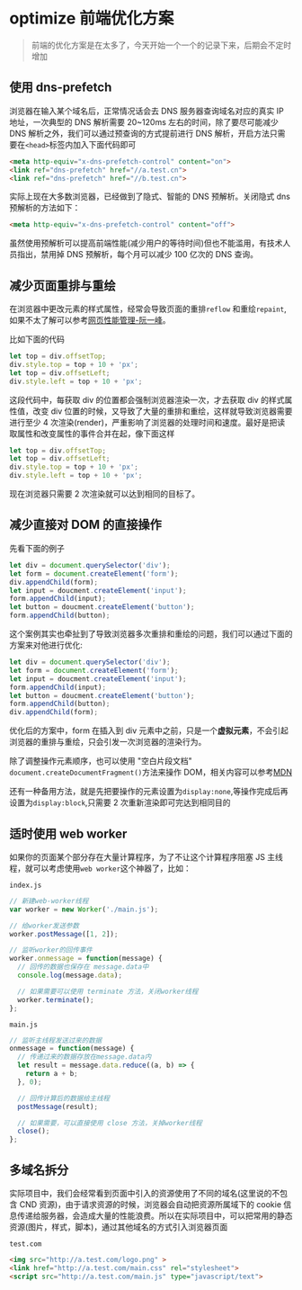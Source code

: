 # optimize 前端优化方案

> 前端的优化方案是在太多了，今天开始一个一个的记录下来，后期会不定时增加

## 使用 dns-prefetch

浏览器在输入某个域名后，正常情况话会去 DNS 服务器查询域名对应的真实 IP 地址，一次典型的 DNS 解析需要 20~120ms 左右的时间，除了要尽可能减少 DNS 解析之外，我们可以通过预查询的方式提前进行 DNS 解析，开启方法只需要在`<head>`标签内加入下面代码即可

```html
<meta http-equiv="x-dns-prefetch-control" content="on">
<link ref="dns-prefetch" href="//a.test.cn">
<link ref="dns-prefetch" href="//b.test.cn">
```

实际上现在大多数浏览器，已经做到了隐式、智能的 DNS 预解析。关闭隐式 dns 预解析的方法如下：

```html
<meta http-equiv="x-dns-prefetch-control" content="off">
```

虽然使用预解析可以提高前端性能(减少用户的等待时间)但也不能滥用，有技术人员指出，禁用掉 DNS 预解析，每个月可以减少 100 亿次的 DNS 查询。

## 减少页面重排与重绘

在浏览器中更改元素的样式属性，经常会导致页面的重排`reflow` 和重绘`repaint`,如果不太了解可以参考[网页性能管理-阮一峰](http://www.ruanyifeng.com/blog/2015/09/web-page-performance-in-depth.html)。

比如下面的代码

```js
let top = div.offsetTop;
div.style.top = top + 10 + 'px';
let top = div.offsetLeft;
div.style.left = top + 10 + 'px';
```

这段代码中，每获取 div 的位置都会强制浏览器渲染一次，才去获取 div 的样式属性值，改变 div 位置的时候，又导致了大量的重排和重绘，这样就导致浏览器需要进行至少 4 次渲染(render)，严重影响了浏览器的处理时间和速度。最好是把读取属性和改变属性的事件合并在起，像下面这样

```js
let top = div.offsetTop;
let top = div.offsetLeft;
div.style.top = top + 10 + 'px';
div.style.left = top + 10 + 'px';
```

现在浏览器只需要 2 次渲染就可以达到相同的目标了。

## 减少直接对 DOM 的直接操作

先看下面的例子

```js
let div = document.querySelector('div');
let form = document.createElement('form');
div.appendChild(form);
let input = doucment.createElement('input');
form.appendChild(input);
let button = doucment.createElement('button');
form.appendChild(button);
```

这个案例其实也牵扯到了导致浏览器多次重排和重绘的问题，我们可以通过下面的方案来对他进行优化:

```js
let div = document.querySelector('div');
let form = document.createElement('form');
let input = doucment.createElement('input');
form.appendChild(input);
let button = doucment.createElement('button');
form.appendChild(button);
div.appendChild(form);
```

优化后的方案中，form 在插入到 div 元素中之前，只是一个**虚拟元素**，不会引起浏览器的重排与重绘，只会引发一次浏览器的渲染行为。

除了调整操作元素顺序，也可以使用 "空白片段文档" `document.createDocumentFragment()`方法来操作 DOM，相关内容可以参考[MDN](https://developer.mozilla.org/zh-CN/docs/Web/API/Document/createDocumentFragment)

还有一种备用方法，就是先把要操作的元素设置为`display:none`,等操作完成后再设置为`display:block`,只需要 2 次重新渲染即可完达到相同目的

## 适时使用 web worker

如果你的页面某个部分存在大量计算程序，为了不让这个计算程序阻塞 JS 主线程，就可以考虑使用`web worker`这个神器了，比如：

`index.js`

```js
// 新建web-worker线程
var worker = new Worker('./main.js');

// 给worker发送参数
worker.postMessage([1, 2]);

// 监听worker的回传事件
worker.onmessage = function(message) {
  // 回传的数据也保存在 message.data中
  console.log(message.data);

  // 如果需要可以使用 terminate 方法，关闭worker线程
  worker.terminate();
};
```

`main.js`

```js
// 监听主线程发送过来的数据
onmessage = function(message) {
  // 传递过来的数据存放在message.data内
  let result = message.data.reduce((a, b) => {
    return a + b;
  }, 0);

  // 回传计算后的数据给主线程
  postMessage(result);

  // 如果需要，可以直接使用 close 方法，关掉worker线程
  close();
};
```

## 多域名拆分

实际项目中，我们会经常看到页面中引入的资源使用了不同的域名(这里说的不包含 CND 资源)，由于请求资源的时候，浏览器会自动把资源所属域下的 cookie 信息传递给服务器，会造成大量的性能浪费。所以在实际项目中，可以把常用的静态资源(图片，样式，脚本)，通过其他域名的方式引入浏览器页面

`test.com`

```html
<img src="http://a.test.com/logo.png" >
<link href="http://a.test.com/main.css" rel="stylesheet">
<script src="http://a.test.com/main.js" type="javascript/text">
```
